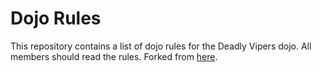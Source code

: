 Dojo Rules
==========

This repository contains a list of dojo rules for the Deadly Vipers dojo.
All members should read the rules.
Forked from [here](https://github.com/deadlyvipers).
